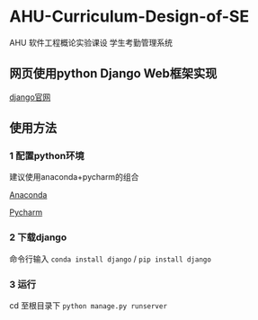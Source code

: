 # AHU-Curriculum-Design-of-SE
AHU 软件工程概论实验课设 学生考勤管理系统

## 网页使用python Django Web框架实现

[django官网](https://www.djangoproject.com/)

## 使用方法


### 1 配置python环境
建议使用anaconda+pycharm的组合

[Anaconda](https://www.anaconda.com/)

[Pycharm](https://www.jetbrains.com/pycharm/download/)

### 2 下载django
命令行输入 `conda install django` / `pip install django`

### 3 运行
cd 至根目录下 `python manage.py runserver`
